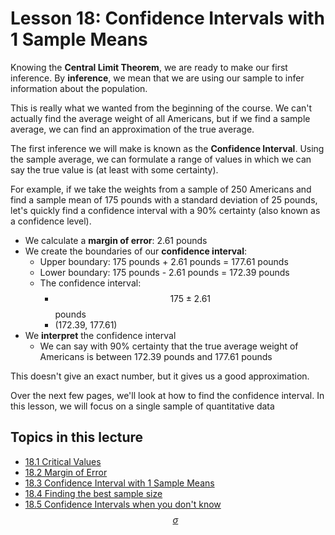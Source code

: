 <head>
<script src="https://polyfill.io/v3/polyfill.min.js?features=es6"></script>
<script id="MathJax-script" async src="https://cdn.jsdelivr.net/npm/mathjax@3/es5/tex-mml-chtml.js"></script>
</head>

# Lesson 18: Confidence Intervals with 1 Sample Means
Knowing the __Central Limit Theorem__, we are ready to make our first inference. By __inference__, we mean that we are using our sample to infer information about the population. 

This is really what we wanted from the beginning of the course. We can't actually find the average weight of all Americans, but if we find a sample average, we can find an approximation of the true average.

The first inference we will make is known as the __Confidence Interval__. Using the sample average, we can formulate a range of values in which we can say the true value is (at least with some certainty).

For example, if we take the weights from a sample of 250 Americans and find a sample mean of 175 pounds with a standard deviation of 25 pounds, let's quickly find a confidence interval with a 90% certainty (also known as a confidence level).
* We calculate a __margin of error__: 2.61 pounds
* We create the boundaries of our __confidence interval__:
    * Upper boundary: 175 pounds + 2.61 pounds = 177.61 pounds
    * Lower boundary: 175 pounds - 2.61 pounds = 172.39 pounds
    * The confidence interval:
      * $$175 \pm 2.61$$ pounds
      * (172.39, 177.61)
* We __interpret__ the confidence interval
    * We can say with 90% certainty that the true average weight of Americans is between 172.39 pounds and 177.61 pounds

This doesn't give an exact number, but it gives us a good approximation.

Over the next few pages, we'll look at how to find the confidence interval. In this lesson, we will focus on a single sample of quantitative data

## Topics in this lecture
* [18.1 Critical Values](18_1_CriticalValues.md)
* [18.2 Margin of Error](18_2_MarginOfError.md)
* [18.3 Confidence Interval with 1 Sample Means](18_3_ConfidenceInterval.md)
* [18.4 Finding the best sample size](18_4_FindingN.md)
* [18.5 Confidence Intervals when you don't know $$\sigma$$](18_5_StudentT.md)